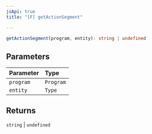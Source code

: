 ```yaml
---
jsApi: true
title: "[F] getActionSegment"

---
```

```ts
getActionSegment(program, entity): string | undefined
```

## Parameters

| Parameter | Type |
| :------ | :------ |
| `program` | `Program` |
| `entity` | `Type` |

## Returns

`string` \| `undefined`
